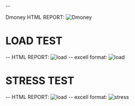 #

--

Dmoney HTML REPORT:
![Dmoney](https://github.com/user-attachments/assets/3c8a227d-54be-4008-9132-9ece16ee7483)
# LOAD TEST
-- HTML REPORT:
![load](https://github.com/user-attachments/assets/cb94598b-19f3-42c9-a16e-fe7233b878ee)
-- excell format:
![load](https://github.com/user-attachments/assets/822919ed-512c-41d6-a8b5-ed7a3362bea7)


# STRESS TEST
-- HTML REPORT:
![load](https://github.com/user-attachments/assets/6a85e5da-48d3-4309-9895-3873c240e17d)
-- excell format:
![stress](https://github.com/user-attachments/assets/9f64a6db-d2d3-4234-8091-820b935b7fb8)




